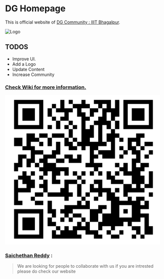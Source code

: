 # DG Homepage

This is official website of [DG Community : IIIT Bhagalpur](https://dg-iiitbh.github.io).

![Logo](https://github.com/DG-IIITBH/DG-IIITBH.github.io/blob/master/img/logo.svg)

## TODOS

* Improve UI.
* Add a Logo
* Update Content
* Increase Community

### [Check Wiki for more information.](https://github.com/DG-IIITBH/DG-IIITBH.github.io/wiki)












![DG IIIT](/img/DGIIIT.png)











### [Saichethan Reddy](https://www.facebook.com/SaichethanReddy.Miriyal) :
> We are looking for people to collaborate with us if you are intrested please do check our website 
